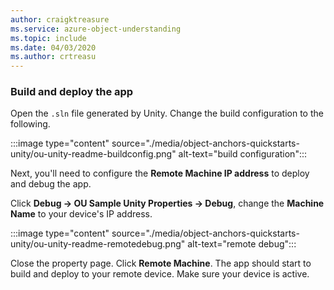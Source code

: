 ```yaml
---
author: craigktreasure
ms.service: azure-object-understanding
ms.topic: include
ms.date: 04/03/2020
ms.author: crtreasu
---
```

### Build and deploy the app

Open the `.sln` file generated by Unity. Change the build configuration to the following.

:::image type="content" source="./media/object-anchors-quickstarts-unity/ou-unity-readme-buildconfig.png" alt-text="build configuration":::

Next, you'll need to configure the **Remote Machine IP address** to deploy and debug the app.

Click **Debug -> OU Sample Unity Properties -> Debug**, change the **Machine Name** to your device's IP address.

:::image type="content" source="./media/object-anchors-quickstarts-unity/ou-unity-readme-remotedebug.png" alt-text="remote debug":::

Close the property page. Click **Remote Machine**. The app should start to build and deploy to your remote device. Make sure your device is active.
